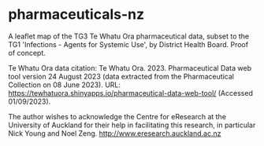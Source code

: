 # pharmaceuticals-nz
A leaflet map of the TG3 Te Whatu Ora pharmaceutical data, subset to the TG1 'Infections - Agents for Systemic Use', by District Health Board. Proof of concept.

Te Whatu Ora data citation:
Te Whatu Ora. 2023. Pharmaceutical Data web tool version 24 August 2023 (data extracted from the Pharmaceutical Collection on 08 June 2023). URL: https://tewhatuora.shinyapps.io/pharmaceutical-data-web-tool/ (Accessed 01/09/2023).

The author wishes to acknowledge the Centre for eResearch at the University of Auckland for their help in facilitating this research, in particular Nick Young and Noel Zeng. http://www.eresearch.auckland.ac.nz
